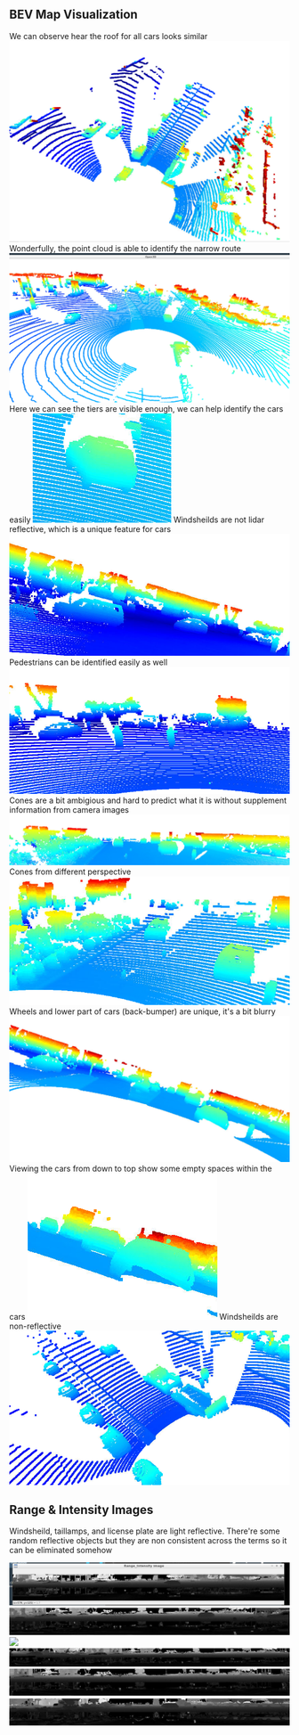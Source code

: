 ## BEV Map Visualization
We can observe hear the roof for all cars looks similar
![](output/pcl_1.png)
Wonderfully, the point cloud is able to identify the narrow route
![](output/pcl_2.png)
Here we can see the tiers are visible enough, we can help identify the cars easily
![](output/pcl_3.png)
Windsheilds are not lidar reflective, which is a unique feature for cars
![](output/pcl_4.png)
Pedestrians can be identified easily as well
![](output/pcl_5.png)
Cones are a bit ambigious and hard to predict what it is without supplement information from camera images
![](output/pcl_6.png)
Cones from different perspective
![](output/pcl_7.png)
Wheels and lower part of cars (back-bumper) are unique, it's a bit blurry
![](output/pcl_8.png)
Viewing the cars from down to top show some empty spaces within the cars
![](output/pcl_9.png)
Windsheilds are non-reflective
![](output/pcl_10.png)


## Range & Intensity Images

Windsheild, taillamps, and license plate are light reflective. There're some random reflective objects but they are non consistent across the terms
so it can be eliminated somehow

![](output/rImg_1.png)
![](output/rImg_2.png)
![](output/rImg_3.png)
![](output/rImg_4.png)
![](output/rImg_5.png)
![](output/rImg_6.png)
